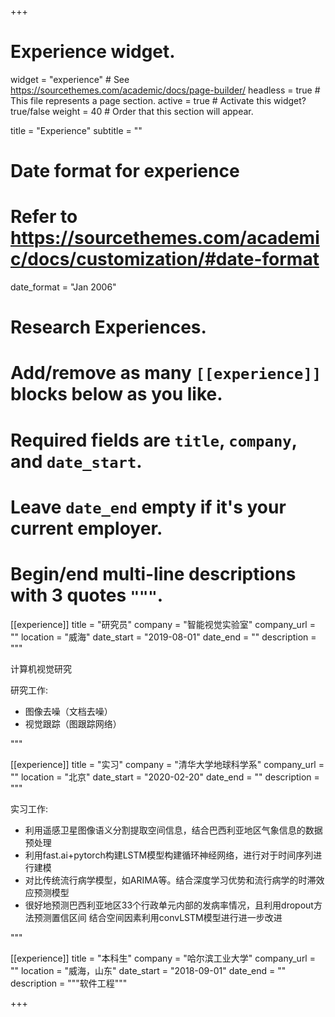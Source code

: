 +++
# Experience widget.
widget = "experience"  # See https://sourcethemes.com/academic/docs/page-builder/
headless = true  # This file represents a page section.
active = true  # Activate this widget? true/false
weight = 40  # Order that this section will appear.

title = "Experience"
subtitle = ""

# Date format for experience
#   Refer to https://sourcethemes.com/academic/docs/customization/#date-format
date_format = "Jan 2006"

# Research Experiences.
#   Add/remove as many `[[experience]]` blocks below as you like.
#   Required fields are `title`, `company`, and `date_start`.
#   Leave `date_end` empty if it's your current employer.
#   Begin/end multi-line descriptions with 3 quotes `"""`.
[[experience]]
  title = "研究员"
  company = "智能视觉实验室"
  company_url = ""
  location = "威海"
  date_start = "2019-08-01"
  date_end = ""
  description = """

计算机视觉研究

研究工作:

- 图像去噪（文档去噪）
- 视觉跟踪（图跟踪网络）

"""

[[experience]]
  title = "实习"
  company = "清华大学地球科学系"
  company_url = ""
  location = "北京"
  date_start = "2020-02-20"
  date_end = ""
  description = """

实习工作:

- 利用遥感卫星图像语义分割提取空间信息，结合巴西利亚地区气象信息的数据预处理
- 利用fast.ai+pytorch构建LSTM模型构建循环神经网络，进行对于时间序列进行建模
- 对比传统流行病学模型，如ARIMA等。结合深度学习优势和流行病学的时滞效应预测模型
- 很好地预测巴西利亚地区33个行政单元内部的发病率情况，且利用dropout方法预测置信区间
    结合空间因素利用convLSTM模型进行进一步改进

"""

[[experience]]
  title = "本科生"
  company = "哈尔滨工业大学"
  company_url = ""
  location = "威海，山东"
  date_start = "2018-09-01"
  date_end = ""
  description = """软件工程"""

+++

